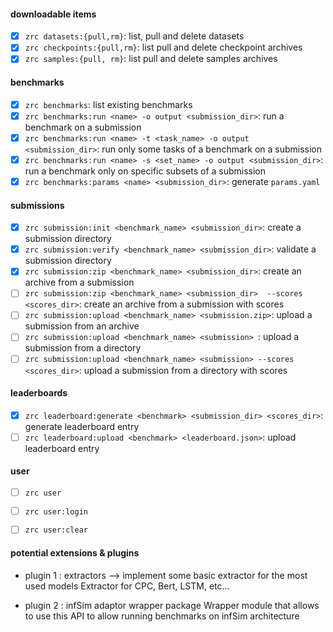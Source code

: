 #### downloadable items

- [X] `zrc datasets:{pull,rm}`: list, pull and delete datasets
- [X] `zrc checkpoints:{pull,rm}`: list pull and delete checkpoint archives
- [X] `zrc samples:{pull, rm}`: list pull and delete samples archives

#### benchmarks 

- [X] `zrc benchmarks`: list existing benchmarks
- [X] `zrc benchmarks:run <name> -o output <submission_dir>`: run a benchmark on a submission
- [X] `zrc benchmarks:run <name> -t <task_name> -o output <submission_dir>`: run only some tasks of a benchmark on a submission
- [X] `zrc benchmarks:run <name> -s <set_name> -o output <submission_dir>`: run a benchmark only on specific subsets of a submission
- [X] `zrc benchmarks:params <name> <submission_dir>`: generate `params.yaml` 

#### submissions

- [X] `zrc submission:init <benchmark_name> <submission_dir>`: create a submission directory
- [X] `zrc submission:verify <benchmark_name> <submission_dir>`: validate a submission directory
- [X] `zrc submission:zip <benchmark_name> <submission_dir>`: create an archive from a submission
- [ ] `zrc submission:zip <benchmark_name> <submission_dir>  --scores <scores_dir>`: create an archive from a submission with scores
- [ ] `zrc submission:upload <benchmark_name> <submission.zip>`: upload a submission from an archive
- [ ] `zrc submission:upload <benchmark_name> <submission> `: upload a submission from a directory
- [ ] `zrc submission:upload <benchmark_name> <submission> --scores <scores_dir>`: upload a submission from a directory with scores

#### leaderboards

- [X] `zrc leaderboard:generate <benchmark> <submission_dir> <scores_dir>`: generate leaderboard entry 
- [ ] `zrc leaderboard:upload <benchmark> <leaderboard.json>`: upload leaderboard entry

#### user 

- [ ] `zrc user`
- [ ] `zrc user:login`
- [ ] `zrc user:clear`


#### potential extensions & plugins

- plugin 1 : extractors --> implement some basic extractor for the most used models
    Extractor for CPC, Bert, LSTM, etc...

- plugin 2 : infSim adaptor wrapper package
    Wrapper module that allows to use this API to allow running benchmarks on infSim architecture

